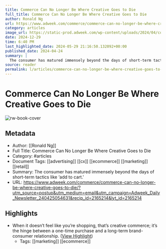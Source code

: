 ```yaml
---
title: Commerce Can No Longer Be Where Creative Goes to Die
full_title: Commerce Can No Longer Be Where Creative Goes to Die
author: Ronald Ng
url: https://www.adweek.com/commerce/commerce-can-no-longer-be-where-creative-goes-to-die/?utm_source=postup&utm_medium=email&utm_campaign=Adweek_Daily_Newsletter_240425054631&recip_id=2165214&lyt_id=2165214
category: articles
image_url: https://static-prod.adweek.com/wp-content/uploads/2024/04/commerce-creativity-2024-600x315.jpg
date: 2024-12-29
time: 6:40 PM
last_highlighted_date: 2024-05-29 21:16:50.132092+00:00
published_date: 2024-04-24
summary: |
  The consumer has matured immensely beyond the days of short-term tactics like ‘add to cart.'
source: reader
permalink: l/articles/commerce-can-no-longer-be-where-creative-goes-to-die
---
```

# Commerce Can No Longer Be Where Creative Goes to Die

![rw-book-cover](https://static-prod.adweek.com/wp-content/uploads/2024/04/commerce-creativity-2024-600x315.jpg)

## Metadata
- Author: [[Ronald Ng]]
- Full Title: Commerce Can No Longer Be Where Creative Goes to Die
- Category: #articles
- Document Tags: [[advertising]] [[cx]] [[ecommerce]] [[marketing]] [[retail]] 
- Summary: The consumer has matured immensely beyond the days of short-term tactics like ‘add to cart.'
- URL: https://www.adweek.com/commerce/commerce-can-no-longer-be-where-creative-goes-to-die/?utm_source=postup&utm_medium=email&utm_campaign=Adweek_Daily_Newsletter_240425054631&recip_id=2165214&lyt_id=2165214

## Highlights
- When it doesn’t feel like you’re shopping, that’s creative commerce; it’s the hinge between a one-time purchase and a long-term brand-consumer relationship. ([View Highlight](https://read.readwise.io/read/01hz22wqz0rnq9wbmsh69k7d9f))
    - Tags: [[marketing]] [[ecommerce]] 


